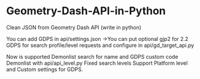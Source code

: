 # Geometry-Dash-API-in-Python
Clean JSON from Geometry Dash API (write in python)

You can add GDPS in api/settings.json
 ->You can put optional gjp2 for 2.2 GDPS for search profile/level requests and configure in api/gd_target_api.py

Now is supported Demonlist search for name and GDPS custom code Demonlist with api/api_level.py
Fixed search levels
Support Platform level and Custom settings for GDPS.
